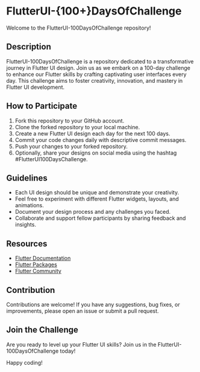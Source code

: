 # FlutterUI-{100+}DaysOfChallenge

Welcome to the FlutterUI-100DaysOfChallenge repository!

## Description
FlutterUI-100DaysOfChallenge is a repository dedicated to a transformative journey in Flutter UI design. Join us as we embark on a 100-day challenge to enhance our Flutter skills by crafting captivating user interfaces every day. This challenge aims to foster creativity, innovation, and mastery in Flutter UI development.

## How to Participate
1. Fork this repository to your GitHub account.
2. Clone the forked repository to your local machine.
3. Create a new Flutter UI design each day for the next 100 days.
4. Commit your code changes daily with descriptive commit messages.
5. Push your changes to your forked repository.
6. Optionally, share your designs on social media using the hashtag #FlutterUI100DaysChallenge.

## Guidelines
- Each UI design should be unique and demonstrate your creativity.
- Feel free to experiment with different Flutter widgets, layouts, and animations.
- Document your design process and any challenges you faced.
- Collaborate and support fellow participants by sharing feedback and insights.

## Resources
- [Flutter Documentation](https://flutter.dev/docs)
- [Flutter Packages](https://pub.dev/)
- [Flutter Community](https://flutter.dev/community)

## Contribution
Contributions are welcome! If you have any suggestions, bug fixes, or improvements, please open an issue or submit a pull request.

## Join the Challenge
Are you ready to level up your Flutter UI skills? Join us in the FlutterUI-100DaysOfChallenge today!

Happy coding!
